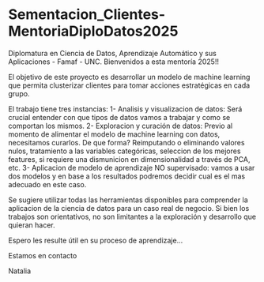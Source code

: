 # Sementacion_Clientes-MentoriaDiploDatos2025

Diplomatura en Ciencia de Datos, Aprendizaje Automático y sus Aplicaciones - Famaf - UNC.
Bienvenidos a esta mentoría 2025!!

El objetivo de este proyecto es desarrollar un modelo de machine learning que permita clusterizar clientes para tomar acciones estratégicas en cada grupo.

El trabajo tiene tres instancias:
1- Analisis y visualizacion de datos: Será crucial entender con que tipos de datos vamos a trabajar y como se comportan los mismos. 
2- Exploracion y curación de datos: Previo al momento de alimentar el modelo de machine learning con datos, necesitamos curarlos. De que forma? Reimputando o eliminando valores nulos, tratamiento a las variables categóricas, seleccion de los mejores features, si requiere una dismunicion en dimensionalidad a través de PCA, etc. 
3- Aplicacion de modelo de aprendizaje NO supervisado: vamos a usar dos modelos y en base a los resultados podremos decidir cual es el mas adecuado en este caso.

Se sugiere utilizar todas las herramientas disponibles para comprender la aplicacion de la ciencia de datos para un caso real de negocio. Si bien los trabajos son orientativos, no son limitantes a la exploración y desarrollo que quieran hacer. 

Espero les resulte útil en su proceso de aprendizaje...

Estamos en contacto

Natalia
